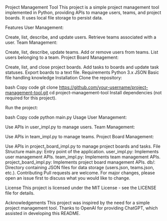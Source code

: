 Project Management Tool
This project is a simple project management tool implemented in Python, providing APIs to manage users, teams, and project boards. It uses local file storage to persist data.

Features
User Management:

Create, list, describe, and update users.
Retrieve teams associated with a user.
Team Management:

Create, list, describe, update teams.
Add or remove users from teams.
List users belonging to a team.
Project Board Management:

Create, list, and close project boards.
Add tasks to boards and update task statuses.
Export boards to a text file.
Requirements
Python 3.x
JSON
Basic file handling knowledge
Installation
Clone the repository:

bash
Copy code
git clone https://github.com/your-username/project-management-tool.git
cd project-management-tool
Install dependencies (not required for this project).

Run the project:

bash
Copy code
python main.py
Usage
User Management:

Use APIs in user_impl.py to manage users.
Team Management:

Use APIs in team_impl.py to manage teams.
Project Board Management:

Use APIs in project_board_impl.py to manage project boards and tasks.
File Structure
main.py: Entry point of the application.
user_impl.py: Implements user management APIs.
team_impl.py: Implements team management APIs.
project_board_impl.py: Implements project board management APIs.
db/: Directory containing JSON files for data storage (users.json, teams.json, etc.).
Contributing
Pull requests are welcome. For major changes, please open an issue first to discuss what you would like to change.

License
This project is licensed under the MIT License - see the LICENSE file for details.

Acknowledgements
This project was inspired by the need for a simple project management tool.
Thanks to OpenAI for providing ChatGPT, which assisted in developing this README.
